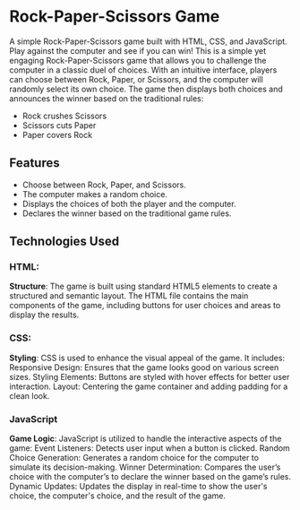# Rock-Paper-Scissors Game

A simple Rock-Paper-Scissors game built with HTML, CSS, and JavaScript. Play against the computer and see if you can win!
This is a simple yet engaging Rock-Paper-Scissors game that allows you to challenge the computer in a classic duel of choices. With an intuitive interface, players can choose between Rock, Paper, or Scissors, and the computer will randomly select its own choice. The game then displays both choices and announces the winner based on the traditional rules:

- Rock crushes Scissors
- Scissors cuts Paper
- Paper covers Rock



## Features

- Choose between Rock, Paper, and Scissors.
- The computer makes a random choice.
- Displays the choices of both the player and the computer.
- Declares the winner based on the traditional game rules.

## Technologies Used

### HTML:
   **Structure**:
   The game is built using standard HTML5 elements to create a structured and semantic layout. The HTML file contains the main components of the game, including buttons for user choices and areas to display the results.
### CSS:
 **Styling**: CSS is used to enhance the visual appeal of the game. It includes:
Responsive Design: Ensures that the game looks good on various screen sizes.
Styling Elements: Buttons are styled with hover effects for better user interaction.
Layout: Centering the game container and adding padding for a clean look.
### JavaScript
**Game Logic**: JavaScript is utilized to handle the interactive aspects of the game:
Event Listeners: Detects user input when a button is clicked.
Random Choice Generation: Generates a random choice for the computer to simulate its decision-making.
Winner Determination: Compares the user’s choice with the computer’s to declare the winner based on the game’s rules.
Dynamic Updates: Updates the display in real-time to show the user's choice, the computer's choice, and the result of the game.
